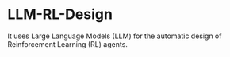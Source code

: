 # LLM-RL-Design
It uses Large Language Models (LLM) for the automatic design of Reinforcement Learning (RL) agents.
